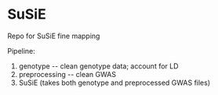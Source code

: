 # SuSiE
Repo for SuSiE fine mapping

Pipeline: 
  1. genotype -- clean genotype data; account for LD 
  2. preprocessing -- clean GWAS
  3. SuSiE (takes both genotype and preprocessed GWAS files)
